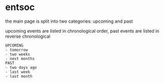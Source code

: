 # entsoc

the main page is split into two categories: upcoming and past

upcoming events are listed in chronological order, past events are
listed in reverse chronological

    UPCOMING
    - tomorrow
    - two weeks
    - next months
    PAST
    - two days ago
    - last week
    - last month